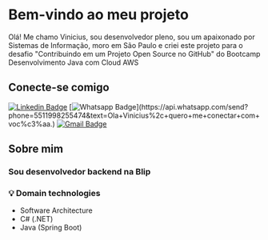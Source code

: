 # Bem-vindo ao meu projeto

Olá! Me chamo Vinicius, sou desenvolvedor pleno, sou um apaixonado por Sistemas de Informação, moro em São Paulo e criei este projeto para o desafio "Contribuindo em um Projeto Open Source no GitHub" do Bootcamp Desenvolvimento Java com Cloud AWS

## Conecte-se comigo
[![Linkedin Badge](https://img.shields.io/badge/-LinkedIn-blue?style=flat-square&logo=Linkedin&logoColor=white&link=https://www.linkedin.com/in/vinicius-frois/)](https://www.linkedin.com/in/vinicius-frois/)
[![Whatsapp Badge](https://img.shields.io/badge/-Whatsapp-4CA143?style=flat-square&labelColor=4CA143&logo=whatsapp&logoColor=white&link=https://api.whatsapp.com/send?phone=5511998255474&text=Ola+Vinicius%2c+quero+me+conectar+com+voc%c3%aa.)](https://api.whatsapp.com/send?phone=5511998255474&text=Ola+Vinicius%2c+quero+me+conectar+com+voc%c3%aa.)
[![Gmail Badge](https://img.shields.io/badge/-Gmail-c14438?style=flat-square&logo=Gmail&logoColor=white&link=mailto:viniciusfroism@gmail.com)](mailto:vinicius.frois.dev@gmail.com)

## Sobre mim

### Sou desenvolvedor backend na Blip 

### 💡 Domain technologies
<ul>
  <li>Software Architecture</li>
  <li>C# (.NET)</li>
  <li>Java (Spring Boot)</li>
</ul>